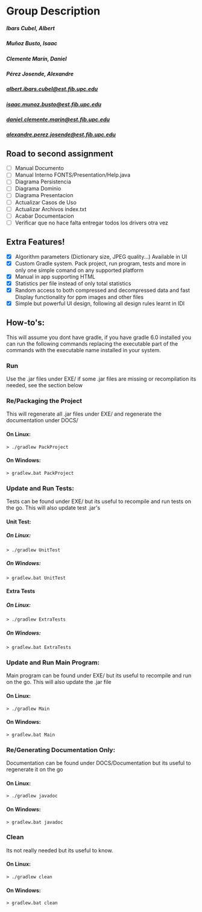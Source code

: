 # Group Description
##### Ibars Cubel, Albert
##### Muñoz Busto, Isaac
##### Clemente Marín, Daniel
##### Pérez Josende, Alexandre

##### albert.ibars.cubel@est.fib.upc.edu
##### isaac.munoz.busto@est.fib.upc.edu
##### daniel.clemente.marin@est.fib.upc.edu
##### alexandre.perez.josende@est.fib.upc.edu

## Road to second assignment
- [ ] Manual Documento
- [ ] Manual Interno FONTS/Presentation/Help.java
- [ ] Diagrama Persistencia
- [ ] Diagrama Dominio
- [ ] Diagrama Presentacion
- [ ] Actualizar Casos de Uso
- [ ] Actualizar Archivos index.txt
- [ ] Acabar Documentacion
- [ ] Verificar que no hace falta entregar todos los drivers otra vez

## Extra Features!
- [x] Algorithm parameters (Dictionary size, JPEG quality...) Available in UI
- [x] Custom Gradle system. Pack project, run program, tests and more in only one simple comand on any supported platform
- [x] Manual in app supporting HTML
- [x] Statistics per file instead of only total statistics
- [x] Random access to both compressed and decompressed data and fast Display functionality for ppm images and other files
- [x] Simple but powerful UI design, following all design rules learnt in IDI

## How-to's:
This will assume you dont have gradle, if you have gradle 6.0 installed you can run the following commands replacing the executable part of the commands with the executable name installed in your system.

### Run
Use the .jar files under EXE/ if some .jar files are missing or recompilation its needed, see the section below

### Re/Packaging the Project
This will regenerate all .jar files under EXE/ and regenerate the documentation under DOCS/
#### On Linux:
`> ./gradlew PackProject`
#### On Windows:
`> gradlew.bat PackProject`

### Update and Run Tests:
Tests can be found under EXE/ but its useful to recompile and run tests on the go. This will also update test .jar's
#### Unit Test:
##### On Linux:
`> ./gradlew UnitTest`
##### On Windows:
`> gradlew.bat UnitTest`
#### Extra Tests
##### On Linux:
`> ./gradlew ExtraTests`
##### On Windows:
`> gradlew.bat ExtraTests`

### Update and Run Main Program:
Main program can be found under EXE/ but its useful to recompile and run on the go. This will also update the .jar file
#### On Linux:
`> ./gradlew Main`
#### On Windows:
`> gradlew.bat Main`

### Re/Generating Documentation Only:
Documentation can be found under DOCS/Documentation but its useful to regenerate it on the go
#### On Linux:
`> ./gradlew javadoc`
#### On Windows:
`> gradlew.bat javadoc`

### Clean
Its not really needed but its useful to know.
#### On Linux:
`> ./gradlew clean`
#### On Windows:
`> gradlew.bat clean`
